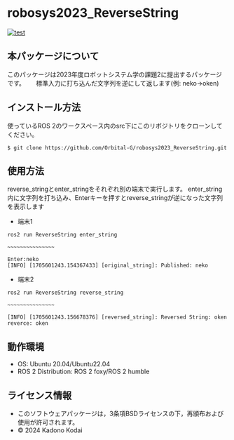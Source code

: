 # robosys2023_ReverseString
[![test](https://github.com/Orbital-G/robosys2023_ReverseString/actions/workflows/test.yml/badge.svg)](https://github.com/Orbital-G/robosys2023_ReverseString/actions/workflows/test.yml)
## 本パッケージについて
このパッケージは2023年度ロボットシステム学の課題2に提出するパッケージです。　　
標準入力に打ち込んだ文字列を逆にして返します(例: neko→oken)

## インストール方法
使っているROS 2のワークスペース内のsrc下にこのリポジトリをクローンしてください。
```
$ git clone https://github.com/Orbital-G/robosys2023_ReverseString.git
```

## 使用方法
reverse_stringとenter_stringをそれぞれ別の端末で実行します。
enter_string内に文字列を打ち込み、Enterキーを押すとreverse_stringが逆になった文字列を表示します
- 端末1
```
ros2 run ReverseString enter_string

~~~~~~~~~~~~~~~

Enter:neko
[INFO] [1705601243.154367433] [original_string]: Published: neko
```

- 端末2
```
ros2 run ReverseString reverse_string

~~~~~~~~~~~~~~~

[INFO] [1705601243.156678376] [reversed_string]: Reversed String: oken
reverce: oken

```

## 動作環境
- OS: Ubuntu 20.04/Ubuntu22.04
- ROS 2 Distribution: ROS 2 foxy/ROS 2 humble

## ライセンス情報
- このソフトウェアパッケージは，3条項BSDライセンスの下，再頒布および使用が許可されます。
- © 2024 Kadono Kodai